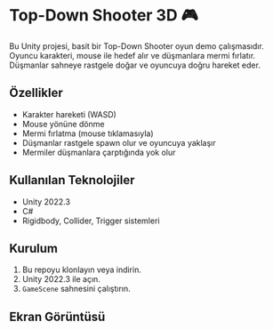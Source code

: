 # Top-Down Shooter 3D 🎮

Bu Unity projesi, basit bir Top-Down Shooter oyun demo çalışmasıdır.  
Oyuncu karakteri, mouse ile hedef alır ve düşmanlara mermi fırlatır.  
Düşmanlar sahneye rastgele doğar ve oyuncuya doğru hareket eder.

## Özellikler
- Karakter hareketi (WASD)
- Mouse yönüne dönme
- Mermi fırlatma (mouse tıklamasıyla)
- Düşmanlar rastgele spawn olur ve oyuncuya yaklaşır
- Mermiler düşmanlara çarptığında yok olur

## Kullanılan Teknolojiler
- Unity 2022.3
- C#
- Rigidbody, Collider, Trigger sistemleri

## Kurulum
1. Bu repoyu klonlayın veya indirin.
2. Unity 2022.3 ile açın.
3. `GameScene` sahnesini çalıştırın.

## Ekran Görüntüsü

